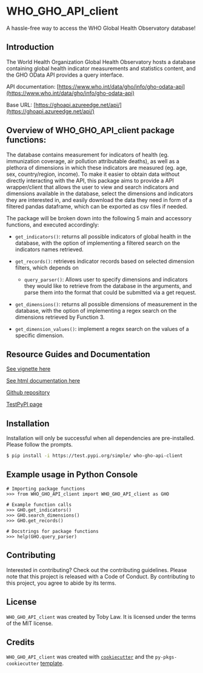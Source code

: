 # WHO_GHO_API_client

A hassle-free way to access the WHO Global Health Observatory database!

## Introduction
The World Health Organization Global Health Observatory hosts a database containing global health indicator measurements and statistics content, and the GHO OData API provides a query interface.

API documentation: [https://www.who.int/data/gho/info/gho-odata-api](https://www.who.int/data/gho/info/gho-odata-api)

Base URL: [https://ghoapi.azureedge.net/api/](https://ghoapi.azureedge.net/api/)

## Overview of WHO_GHO_API_client package functions:
The database contains measurement for indicators of health (eg. immunization coverage, air pollution attributable deaths), as well as a plethora of dimensions in which these indicators are measured (eg. age, sex, country/region, income). 
To make it easier to obtain data without directly interacting with the API, this package aims to provide a API wrapper/client that allows the user to view and search indicators and dimensions available in the database, select the dimensions and indicators they are interested in, and easily download the data they need in form of a filtered pandas dataframe, which can be exported as csv files if needed.

The package will be broken down into the following 5 main and accessory functions, and executed accordingly:

* `get_indicators()`: returns all possible indicators of global health in the database, with the option of implementing a filtered search on the indicators names retrieved.

* `get_records()`: retrieves indicator records based on selected dimension filters, which depends on
     - `query_parser()`: Allows user to specify dimensions and indicators they would like to retrieve from the database in the arguments, and parse them into the format that could be submitted via a get request.

* `get_dimensions()`: returns all possible dimensions of measurement in the database, with the option of implementing a regex search on the dimensions retrieved by Function 3. 

* `get_dimension_values()`: implement a regex search on the values of a specific dimension.

## Resource Guides and Documentation
[See vignette here](./Vignette_WHO_GHO_API_client.ipynb)

[See html documentation here](./docs/_build/html/modules.html)

[Github repository](https://github.com/tobykylaw/WHO_GHO_API_client) 

[TestPyPI page](https://test.pypi.org/project/who-gho-api-client/)

## Installation

Installation will only be successful when all dependencies are pre-installed. Please follow the prompts.
```bash
$ pip install -i https://test.pypi.org/simple/ who-gho-api-client
```

## Example usage in Python Console

```
# Importing package functions
>>> from WHO_GHO_API_client import WHO_GHO_API_client as GHO

# Example function calls
>>> GHO.get_indicators()
>>> GHO.search_dimensions()
>>> GHO.get_records()

# Docstrings for package functions
>>> help(GHO.query_parser)
```

## Contributing

Interested in contributing? Check out the contributing guidelines. Please note that this project is released with a Code of Conduct. By contributing to this project, you agree to abide by its terms.

## License

`WHO_GHO_API_client` was created by Toby Law. It is licensed under the terms of the MIT license.

## Credits

`WHO_GHO_API_client` was created with [`cookiecutter`](https://cookiecutter.readthedocs.io/en/latest/) and the `py-pkgs-cookiecutter` [template](https://github.com/py-pkgs/py-pkgs-cookiecutter).
